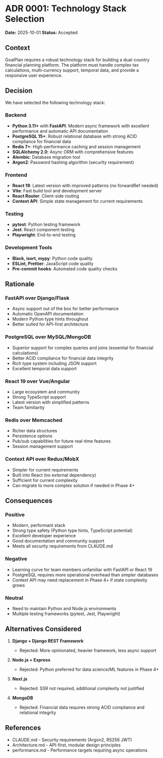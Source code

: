 # ADR 0001: Technology Stack Selection

**Date:** 2025-10-01
**Status:** Accepted

## Context

GoalPlan requires a robust technology stack for building a dual-country financial planning platform. The platform must handle complex tax calculations, multi-currency support, temporal data, and provide a responsive user experience.

## Decision

We have selected the following technology stack:

### Backend
- **Python 3.11+** with **FastAPI**: Modern async framework with excellent performance and automatic API documentation
- **PostgreSQL 15+**: Robust relational database with strong ACID compliance for financial data
- **Redis 7+**: High-performance caching and session management
- **SQLAlchemy 2.0**: Async ORM with comprehensive features
- **Alembic**: Database migration tool
- **Argon2**: Password hashing algorithm (security requirement)

### Frontend
- **React 19**: Latest version with improved patterns (no forwardRef needed)
- **Vite**: Fast build tool and development server
- **React Router**: Client-side routing
- **Context API**: Simple state management for current requirements

### Testing
- **pytest**: Python testing framework
- **Jest**: React component testing
- **Playwright**: End-to-end testing

### Development Tools
- **Black, isort, mypy**: Python code quality
- **ESLint, Prettier**: JavaScript code quality
- **Pre-commit hooks**: Automated code quality checks

## Rationale

### FastAPI over Django/Flask
- Async support out of the box for better performance
- Automatic OpenAPI documentation
- Modern Python type hints throughout
- Better suited for API-first architecture

### PostgreSQL over MySQL/MongoDB
- Superior support for complex queries and joins (essential for financial calculations)
- Better ACID compliance for financial data integrity
- Rich type system including JSON support
- Excellent temporal data support

### React 19 over Vue/Angular
- Large ecosystem and community
- Strong TypeScript support
- Latest version with simplified patterns
- Team familiarity

### Redis over Memcached
- Richer data structures
- Persistence options
- Pub/sub capabilities for future real-time features
- Session management support

### Context API over Redux/MobX
- Simpler for current requirements
- Built into React (no external dependency)
- Sufficient for current complexity
- Can migrate to more complex solution if needed in Phase 4+

## Consequences

### Positive
- Modern, performant stack
- Strong type safety (Python type hints, TypeScript potential)
- Excellent developer experience
- Good documentation and community support
- Meets all security requirements from CLAUDE.md

### Negative
- Learning curve for team members unfamiliar with FastAPI or React 19
- PostgreSQL requires more operational overhead than simpler databases
- Context API may need replacement in Phase 4+ if state complexity grows

### Neutral
- Need to maintain Python and Node.js environments
- Multiple testing frameworks (pytest, Jest, Playwright)

## Alternatives Considered

1. **Django + Django REST Framework**
   - Rejected: More opinionated, heavier framework, less async support

2. **Node.js + Express**
   - Rejected: Python preferred for data science/ML features in Phase 4+

3. **Next.js**
   - Rejected: SSR not required, additional complexity not justified

4. **MongoDB**
   - Rejected: Financial data requires strong ACID compliance and relational integrity

## References

- CLAUDE.md - Security requirements (Argon2, RS256 JWT)
- Architecture.md - API-first, modular design principles
- performance.md - Performance targets requiring async operations
